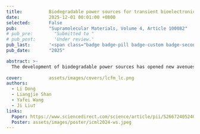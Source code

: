 ```yaml
---
title:          Biodegradable power sources for transient bioelectronics
date:           2025-12-01 00:01:00 +0800
selected:       False
pub:            "Supramolecular Materials, Volume 4, Article 100082"
# pub_pre:        "Submitted to "
# pub_post:       'Under review.'
pub_last:       '<span class="badge badge-pill badge-custom badge-secondary">Journal</span>'
pub_date:       "2025"

abstract: >-
  The development of biodegradable power sources has opened new avenues for transient bioelectronics, offering temporary energy solutions for implantable medical devices. This review presents a systematic overview on the design, materials, and functionalities of biodegradable devices for energy storage, harvesting, and transfer. Biodegradable batteries and supercapacitors provide reliable, short-term energy for implantable devices, while triboelectric and piezoelectric nanogenerators enable continuous energy harvesting from biomechanical sources. Additionally, wireless energy transfer systems enable safe power delivery without direct contact with biological tissues, broadening the scope of implantable bioelectronics. Future research should prioritize enhancing biocompatibility, increasing energy density, and refining degradation control to extend the practical applications of biodegradable power sources in bioelectronics.
  
cover:          assets/images/covers/lcfm_lc.png
authors:
  - Li Dong
  - Liangjie Shan
  - Yafei Wang
  - Ji Liu†
links:
  Paper: https://www.sciencedirect.com/science/article/pii/S2667240524000205
  Poster: assets/images/poster/icml2024-ws.jpeg
---
```


